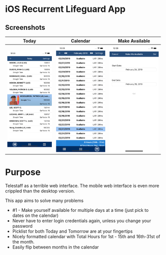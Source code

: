[//]: # (Image References)

[image1]: ./screenshots/picklist_0.0.6.png "Today screenshot"
[image2]: ./screenshots/calendar_0.0.6.png "Calendar screenshot"
[image3]: ./screenshots/make_available_0.0.6.png "Make Available screenshot"

# iOS Recurrent Lifeguard App
## Screenshots

Today | Calendar | Make Available
--- | --- | ---
![Today screenshot][image1] | ![Calendar Screenshot][image2] | ![Make Available Screenshot][image3] 


# Purpose
Telestaff as a terrible web interface.  The mobile web interface is even more crippled than the desktop version.

This app aims to solve many problems
* #1 - Make yourself available for multiple days at a time (just pick to dates on the calendar)
* Never have to enter login credentials again, unless you change your password
* Picklist for both Today and Tomorrow are at your fingertips
* Nicely formatted calendar with Total Hours for 1st - 15th and 16th-31st of the month.
* Easily flip between months in the calendar
 
